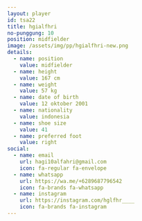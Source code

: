 ```yaml
---
layout: player
id: tsa22
title: hgialfhri
no-punggung: 10
position: midfielder
image: /assets/img/pp/hgialfhri-new.png
details:
  - name: position
    value: midfielder
  - name: height
    value: 167 cm
  - name: weight
    value: 57 kg
  - name: date of birth
    value: 12 oktober 2001
  - name: nationality
    value: indonesia
  - name: shoe size
    value: 41
  - name: preferred foot
    value: right
social:
  - name: email
    url: hagi10alfahri@gmail.com
    icon: fa-regular fa-envelope
  - name: whatsapp
    url: https://wa.me/+6289687796542
    icon: fa-brands fa-whatsapp
  - name: instagram
    url: https://instagram.com/hglfhr____
    icon: fa-brands fa-instagram
---
```

